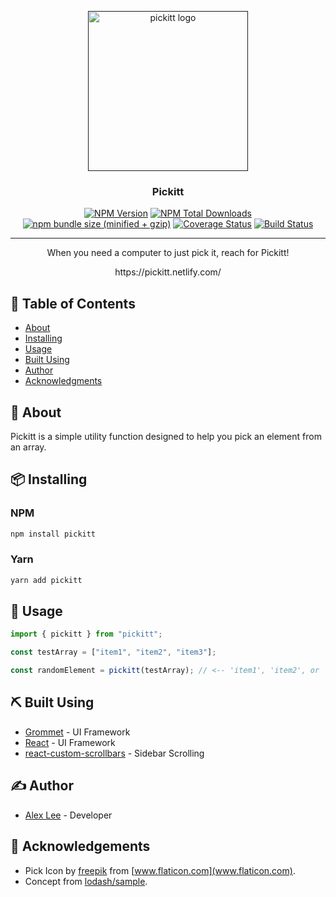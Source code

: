 <p align="center">
  <a href="" rel="noopener">
 <img width=256px height=256px src="https://github.com/alexlee-dev/pickitt/blob/master/documentation/images/pick.svg" alt="pickitt logo"></a>
</p>

<h3 align="center">Pickitt</h3>

<div align="center">

[![NPM Version][npm-image]][npm-url] [![NPM Total Downloads][npm-downloads]][npm-url] [![npm bundle size (minified + gzip)][size-image]][npm-url] [![Coverage Status](https://coveralls.io/repos/github/alexlee-dev/pickitt/badge.svg?branch=master)](https://coveralls.io/github/alexlee-dev/pickitt?branch=master) [![Build Status](https://travis-ci.org/alexlee-dev/pickitt.svg?branch=master)](https://travis-ci.org/alexlee-dev/pickitt.svg?branch=master)

</div>

---

<p align="center"> When you need a computer to just pick it, reach for Pickitt!
    <br> 
</p>

<div align="center">https://pickitt.netlify.com/</div>

## 📝 Table of Contents

- [About](#about)
- [Installing](#installing)
- [Usage](#usage)
- [Built Using](#built_using)
- [Author](#author)
- [Acknowledgments](#acknowledgement)

## 🧐 About <a name="about"></a>

Pickitt is a simple utility function designed to help you pick an element from an array.

## 📦 Installing <a name="installing"></a>

### NPM

```sh
npm install pickitt
```

### Yarn

```sh
yarn add pickitt
```

## 🎈 Usage <a name="usage"></a>

```js
import { pickitt } from "pickitt";

const testArray = ["item1", "item2", "item3"];

const randomElement = pickitt(testArray); // <-- 'item1', 'item2', or 'item3'
```

## ⛏️ Built Using <a name="built_using"></a>

- [Grommet](https://v2.grommet.io/) - UI Framework
- [React](https://reactjs.org/) - UI Framework
- [react-custom-scrollbars](https://malte-wessel.com/react-custom-scrollbars/) - Sidebar Scrolling

## ✍️ Author <a name="author"></a>

- [Alex Lee](https://github.com/alexlee-dev) - Developer

## 🎉 Acknowledgements <a name="acknowledgement"></a>

- Pick Icon by [freepik](http://www.freepik.com) from [www.flaticon.com](www.flaticon.com).
- Concept from [lodash/sample](https://www.npmjs.com/package/lodash.sample).

[npm-image]: https://img.shields.io/npm/v/pickitt.svg
[npm-downloads]: https://img.shields.io/npm/dt/pickitt.svg
[npm-url]: https://www.npmjs.com/package/pickitt
[size-image]: https://img.shields.io/bundlephobia/minzip/pickitt.svg
[pickitt-icon]: https://github.com/alexlee-dev/pickitt/raw/master/pickitt.png
